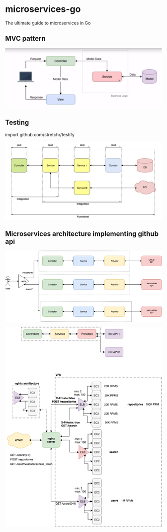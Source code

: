 # microservices-go
The ultimate guide to microservices in Go

## MVC pattern

![overview](./mvc/MVC.jpg)

## Testing

import github.com/stretchr/testify

![overview](./mvc/Testing.jpg)

## Microservices architecture implementing github api

![overview](./consuming_external_api/src/Microservices+architecture.png)


![overview](./scaling+microservices.png)